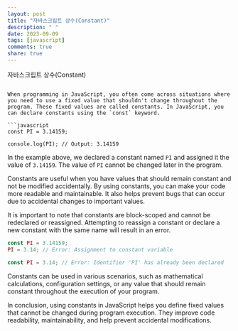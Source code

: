```yaml
---
layout: post
title: "자바스크립트 상수(Constant)"
description: " "
date: 2023-09-09
tags: [javascript]
comments: true
share: true
---
```

자바스크립트 상수(Constant)
```

When programming in JavaScript, you often come across situations where you need to use a fixed value that shouldn't change throughout the program. These fixed values are called constants. In JavaScript, you can declare constants using the `const` keyword.

```javascript
const PI = 3.14159;

console.log(PI); // Output: 3.14159
```

In the example above, we declared a constant named `PI` and assigned it the value of `3.14159`. The value of `PI` cannot be changed later in the program.

Constants are useful when you have values that should remain constant and not be modified accidentally. By using constants, you can make your code more readable and maintainable. It also helps prevent bugs that can occur due to accidental changes to important values.

It is important to note that constants are block-scoped and cannot be redeclared or reassigned. Attempting to reassign a constant or declare a new constant with the same name will result in an error.

```javascript
const PI = 3.14159;
PI = 3.14; // Error: Assignment to constant variable

const PI = 3.14; // Error: Identifier 'PI' has already been declared
```

Constants can be used in various scenarios, such as mathematical calculations, configuration settings, or any value that should remain constant throughout the execution of your program.

In conclusion, using constants in JavaScript helps you define fixed values that cannot be changed during program execution. They improve code readability, maintainability, and help prevent accidental modifications.